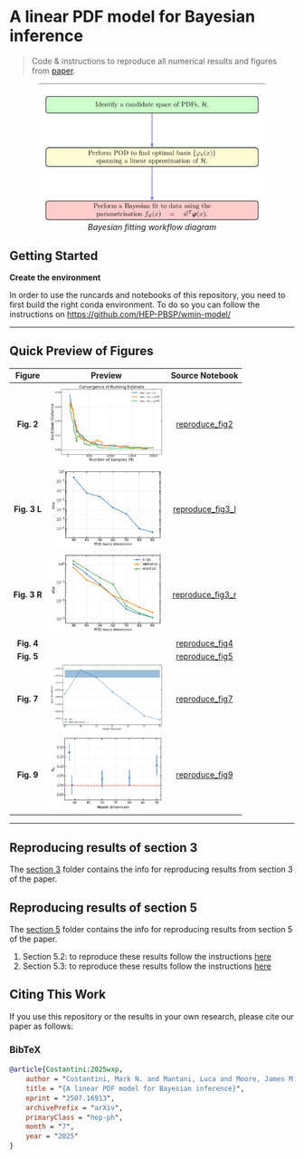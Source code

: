 # A linear PDF model for Bayesian inference

> Code & instructions to reproduce all numerical results and figures from  [paper](https://arxiv.org/pdf/2507.16913).


<p align="center">
  <img src="figures/diagram.png" width="400">
  <br>
  <em>Bayesian fitting workflow diagram</em>
</p>


## Getting Started

**Create the environment**

In order to use the runcards and notebooks of this repository, you need to first build the right conda environment.
To do so you can follow the instructions on https://github.com/HEP-PBSP/wmin-model/
  

---
##  Quick Preview of Figures

| **Figure** |            **Preview**             |            **Source Notebook**             |
|:----------:|:----------------------------------:|:------------------------------------------:|
| **Fig. 2** | <img src="figures/figure2.png" width="200" alt="Fig. 2"/> | [reproduce_fig2](notebooks/sampled_mean_and_variance.ipynb) |
| **Fig. 3 L** | <img src="figures/figure3_left.png" width="200" alt="Fig. 3 L"/> | [reproduce_fig3_l](notebooks/completeness.ipynb) |
| **Fig. 3 R** | <img src="figures/figure3_right.png" width="200" alt="Fig. 3 R"/> | [reproduce_fig3_r](notebooks/generalisation.ipynb) |
| **Fig. 4** |                                    | [reproduce_fig4](notebooks/completeness.ipynb)      |
| **Fig. 5** |                                    | [reproduce_fig5](notebooks/generalisation.ipynb)    |
| **Fig. 7** | <img src="figures/figure7.png" width="200" alt="Fig. 7"/> | [reproduce_fig7](section5)                          |
| **Fig. 9** | <img src="figures/figure9.png" width="200" alt="Fig. 9"/> | [reproduce_fig9](section5)                          |


---

## Reproducing results of section 3

The [section 3](section3) folder contains the info for reproducing results from section 3 of the paper.

## Reproducing results of section 5

The [section 5](section5) folder contains the info for reproducing results from section 5 of the paper.

1. Section 5.2: to reproduce these results follow the instructions [here](https://github.com/comane/NNPOD-wiki/tree/main/section5#validation-of-model-selection-strategy)
2. Section 5.3: to reproduce these results follow the instructions [here](https://github.com/comane/NNPOD-wiki/tree/main/section5#uncertainty-quantification-in-the-data-region)



## Citing This Work

If you use this repository or the results in your own research, please cite our paper as follows:

### BibTeX

```bibtex
@article{Costantini:2025wxp,
    author = "Costantini, Mark N. and Mantani, Luca and Moore, James M. and Ubiali, Maria",
    title = "{A linear PDF model for Bayesian inference}",
    eprint = "2507.16913",
    archivePrefix = "arXiv",
    primaryClass = "hep-ph",
    month = "7",
    year = "2025"
}
```
